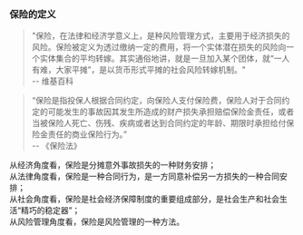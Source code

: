 ### 保险的定义

> "保险，在法律和经济学意义上，是种风险管理方式，主要用于经济损失的风险。保险被定义为透过缴纳一定的费用，将一个实体潜在损失的风险向一个实体集合的平均转嫁。其实通俗地讲，就是一旦加入某个团体，就“一人有难，大家平摊”，是以货币形式平摊的社会风险转嫁机制。"
                <br>        -- 维基百科


> “保险是指投保人根据合同约定，向保险人支付保险费，保险人对于合同约定的可能发生的事故因其发生所造成的财产损失承担赔偿保险金责任，或者当被保险人死亡、伤残、疾病或者达到合同约定的年龄、期限时承担给付保险金责任的商业保险行为。”
                <br>        -- 《保险法》
                
                
从经济角度看，保险是分摊意外事故损失的一种财务安排；<br>
从法律角度看，保险是一种合同行为，是一方同意补偿另一方损失的一种合同安排；<br>
从社会角度看，保险是社会经济保障制度的重要组成部分，是社会生产和社会生活“精巧的稳定器”；<br>
从风险管理角度看，保险是风险管理的一种方法。
